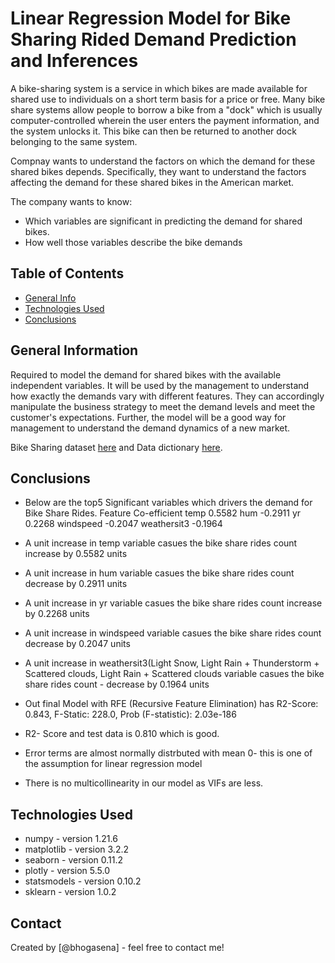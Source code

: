 # Linear Regression Model for Bike Sharing Rided Demand Prediction and Inferences

A bike-sharing system is a service in which bikes are made available for shared use to individuals on a short term basis for a price or free. Many bike share systems allow people to borrow a bike from a "dock" which is usually computer-controlled wherein the user enters the payment information, and the system unlocks it. This bike can then be returned to another dock belonging to the same system.

Compnay wants to understand the factors on which the demand for these shared bikes depends. Specifically, they want to understand the factors affecting the demand for these shared bikes in the American market.

The company wants to know:

*   Which variables are significant in predicting the demand for shared bikes.
*   How well those variables describe the bike demands
     
## Table of Contents
* [General Info](#general-information)
* [Technologies Used](#technologies-used)
* [Conclusions](#conclusions)

## General Information
Required to model the demand for shared bikes with the available independent variables. It will be used by the management to understand how exactly the demands vary with different features. They can accordingly manipulate the business strategy to meet the demand levels and meet the customer's expectations. Further, the model will be a good way for management to understand the demand dynamics of a new market. 

Bike Sharing dataset [here](https://github.com/bhogasena/BikeSharingDemad/blob/main/day.csv) and Data dictionary [here](https://github.com/bhogasena/BikeSharingDemad/blob/main/Data_Dictionary.txt).

## Conclusions
- Below are the top5 Significant variables which drivers the demand for Bike Share Rides.
      Feature         Co-efficient
        temp             0.5582
        hum             -0.2911
         yr              0.2268
      windspeed         -0.2047
      weathersit3       -0.1964

- A unit increase in temp variable casues the bike share rides count increase by 0.5582 units
- A unit increase in hum variable casues the bike share rides count decrease by 0.2911 units
- A unit increase in yr variable casues the bike share rides count increase by 0.2268 units
- A unit increase in windspeed variable casues the bike share rides count decrease by 0.2047 units
- A unit increase in weathersit3(Light Snow, Light Rain + Thunderstorm + Scattered clouds, Light Rain + Scattered clouds variable casues the bike share rides count - decrease by 0.1964 units

- Out final Model with RFE (Recursive Feature Elimination) has R2-Score: 0.843, F-Static: 228.0, Prob (F-statistic):          2.03e-186
- R2- Score and test data is 0.810 which is good.
- Error terms are almost normally distrbuted with mean 0- this is one of the assumption for linear regression model
- There is no multicollinearity in our model as VIFs are less.

## Technologies Used
- numpy - version 1.21.6
- matplotlib - version 3.2.2
- seaborn - version 0.11.2
- plotly - version 5.5.0
- statsmodels - version 0.10.2
- sklearn - version 1.0.2

## Contact
Created by [@bhogasena] - feel free to contact me!


<!-- Optional -->
<!-- ## License -->
<!-- This project is open source and available under the [... License](). -->

<!-- You don't have to include all sections - just the one's relevant to your project -->
